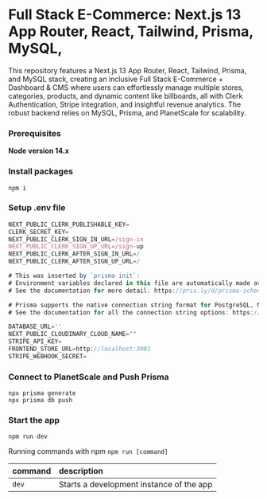 # Full Stack E-Commerce: Next.js 13 App Router, React, Tailwind, Prisma, MySQL, 

This repository features a Next.js 13 App Router, React, Tailwind, Prisma, and MySQL stack, creating an inclusive Full Stack E-Commerce + Dashboard & CMS where users can effortlessly manage multiple stores, categories, products, and dynamic content like billboards, all with Clerk Authentication, Stripe integration, and insightful revenue analytics. The robust backend relies on MySQL, Prisma, and PlanetScale for scalability.

### Prerequisites
**Node version 14.x**
### Install packages
```shell
npm i
```
### Setup .env file

```js
NEXT_PUBLIC_CLERK_PUBLISHABLE_KEY=
CLERK_SECRET_KEY=
NEXT_PUBLIC_CLERK_SIGN_IN_URL=/sign-in
NEXT_PUBLIC_CLERK_SIGN_UP_URL=/sign-up
NEXT_PUBLIC_CLERK_AFTER_SIGN_IN_URL=/
NEXT_PUBLIC_CLERK_AFTER_SIGN_UP_URL=/

# This was inserted by `prisma init`:
# Environment variables declared in this file are automatically made available to Prisma.
# See the documentation for more detail: https://pris.ly/d/prisma-schema#accessing-environment-variables-from-the-schema

# Prisma supports the native connection string format for PostgreSQL, MySQL, SQLite, SQL Server, MongoDB and CockroachDB.
# See the documentation for all the connection string options: https://pris.ly/d/connection-strings

DATABASE_URL=''
NEXT_PUBLIC_CLOUDINARY_CLOUD_NAME=""
STRIPE_API_KEY=
FRONTEND_STORE_URL=http://localhost:3001
STRIPE_WEBHOOK_SECRET=
```
### Connect to PlanetScale and Push Prisma
```shell
npx prisma generate
npx prisma db push
```
### Start the app

```shell
npm run dev
```

Running commands with npm `npm run [command]`

| command         | description                              |
| :-------------- | :--------------------------------------- |
| `dev`           | Starts a development instance of the app |
